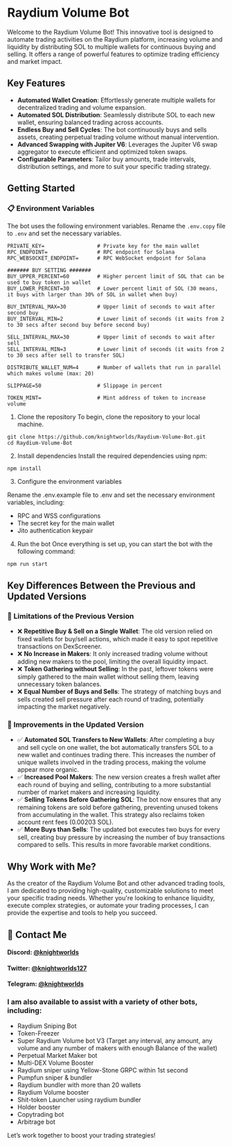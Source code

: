 # Raydium Volume Bot

Welcome to the Raydium Volume Bot! This innovative tool is designed to automate trading activities on the Raydium platform, increasing volume and liquidity by distributing SOL to multiple wallets for continuous buying and selling. It offers a range of powerful features to optimize trading efficiency and market impact.

## Key Features

- **Automated Wallet Creation**: Effortlessly generate multiple wallets for decentralized trading and volume expansion.
- **Automated SOL Distribution**: Seamlessly distribute SOL to each new wallet, ensuring balanced trading across accounts.
- **Endless Buy and Sell Cycles**: The bot continuously buys and sells assets, creating perpetual trading volume without manual intervention.
- **Advanced Swapping with Jupiter V6**: Leverages the Jupiter V6 swap aggregator to execute efficient and optimized token swaps.
- **Configurable Parameters**: Tailor buy amounts, trade intervals, distribution settings, and more to suit your specific trading strategy.

## Getting Started

### 📋 Environment Variables

The bot uses the following environment variables. Rename the `.env.copy` file to `.env` and set the necessary variables.

```env
PRIVATE_KEY=                 # Private key for the main wallet
RPC_ENDPOINT=                # RPC endpoint for Solana
RPC_WEBSOCKET_ENDPOINT=      # RPC WebSocket endpoint for Solana

####### BUY SETTING #######
BUY_UPPER_PERCENT=60         # Higher percent limit of SOL that can be used to buy token in wallet
BUY_LOWER_PERCENT=30         # Lower percent limit of SOL (30 means, it buys with larger than 30% of SOL in wallet when buy)

BUY_INTERVAL_MAX=30          # Upper limit of seconds to wait after second buy
BUY_INTERVAL_MIN=2           # Lower limit of seconds (it waits from 2 to 30 secs after second buy before second buy)

SELL_INTERVAL_MAX=30         # Upper limit of seconds to wait after sell
SELL_INTERVAL_MIN=3          # Lower limit of seconds (it waits from 2 to 30 secs after sell to transfer SOL)

DISTRIBUTE_WALLET_NUM=4      # Number of wallets that run in parallel which makes volume (max: 20)

SLIPPAGE=50                  # Slippage in percent

TOKEN_MINT=                  # Mint address of token to increase volume
```


1. Clone the repository
To begin, clone the repository to your local machine.
```
git clone https://github.com/knightworlds/Raydium-Volume-Bot.git
cd Raydium-Volume-Bot
```

2. Install dependencies
Install the required dependencies using npm:
```
npm install
```

3. Configure the environment variables

Rename the .env.example file to .env and set the necessary environment variables, including:
- RPC and WSS configurations
- The secret key for the main wallet
- Jito authentication keypair

4. Run the bot
Once everything is set up, you can start the bot with the following command:
```
npm run start
```

## Key Differences Between the Previous and Updated Versions


### 🚫 Limitations of the Previous Version

- ❌ **Repetitive Buy & Sell on a Single Wallet**: The old version relied on fixed wallets for buy/sell actions, which made it easy to spot repetitive transactions on DexScreener.
- ❌ **No Increase in Makers**: It only increased trading volume without adding new makers to the pool, limiting the overall liquidity impact.
- ❌ **Token Gathering without Selling**: In the past, leftover tokens were simply gathered to the main wallet without selling them, leaving unnecessary token balances.
- ❌ **Equal Number of Buys and Sells**: The strategy of matching buys and sells created sell pressure after each round of trading, potentially impacting the market negatively.


### 🚀 Improvements in the Updated Version

- ✅ **Automated SOL Transfers to New Wallets**: After completing a buy and sell cycle on one wallet, the bot automatically transfers SOL to a new wallet and continues trading there. This increases the number of unique wallets involved in the trading process, making the volume appear more organic.
- ✅ **Increased Pool Makers**: The new version creates a fresh wallet after each round of buying and selling, contributing to a more substantial number of market makers and increasing liquidity.
- ✅ **Selling Tokens Before Gathering SOL**: The bot now ensures that any remaining tokens are sold before gathering, preventing unused tokens from accumulating in the wallet. This strategy also reclaims token account rent fees (0.00203 SOL).
- ✅ **More Buys than Sells**: The updated bot executes two buys for every sell, creating buy pressure by increasing the number of buy transactions compared to sells. This results in more favorable market conditions.


## Why Work with Me?

As the creator of the Raydium Volume Bot and other advanced trading tools, I am dedicated to providing high-quality, customizable solutions to meet your specific trading needs. Whether you're looking to enhance liquidity, execute complex strategies, or automate your trading processes, I can provide the expertise and tools to help you succeed.


## 👤 Contact Me

#### Discord: [@knightworlds](https://discordapp.com/users/965772784653443215)

#### Twitter: [@knightworlds127](https://twitter.com/knightworlds127)   

#### Telegram: [@knightworlds](https://t.me/knightworlds)   


### I am also available to assist with a variety of other bots, including:
- Raydium Sniping Bot
- Token-Freezer
- Super Raydium Volume bot V3 (Target any interval, any amount, any volume and any number of makers with enough Balance of the wallet)
- Perpetual Market Maker bot
- Multi-DEX Volume Booster
- Raydium sniper using Yellow-Stone GRPC within 1st second
- Pumpfun sniper & bundler
- Raydium bundler with more than 20 wallets
- Raydium Volume booster
- Shit-token Launcher using raydium bundler
- Holder booster
- Copytrading bot
- Arbitrage bot 

Let’s work together to boost your trading strategies!
